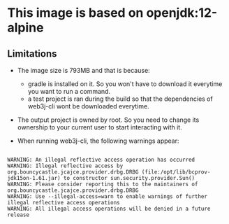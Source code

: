 # This image is based on openjdk:12-alpine

## Limitations

- The image size is 793MB and that is because:
  - gradle is installed on it. So you won't have to download it everytime you want to run a command.
  - a test project is ran during the build so that the dependencies of web3j-cli wont be downloaded everytime.
  
- The output project is owned by root. So you need to change its ownership to your current user to start interacting with it.

- When running web3j-cli, the following warnings appear:

```

WARNING: An illegal reflective access operation has occurred
WARNING: Illegal reflective access by org.bouncycastle.jcajce.provider.drbg.DRBG (file:/opt/lib/bcprov-jdk15on-1.61.jar) to constructor sun.security.provider.Sun()
WARNING: Please consider reporting this to the maintainers of org.bouncycastle.jcajce.provider.drbg.DRBG
WARNING: Use --illegal-access=warn to enable warnings of further illegal reflective access operations
WARNING: All illegal access operations will be denied in a future release

```
